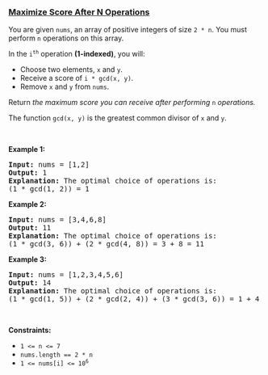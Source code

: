 ### [Maximize Score After N Operations](https://leetcode.com/problems/maximize-score-after-n-operations)

<p>You are given <code>nums</code>, an array of positive integers of size <code>2 * n</code>. You must perform <code>n</code> operations on this array.</p>

<p>In the <code>i<sup>th</sup></code> operation <strong>(1-indexed)</strong>, you will:</p>

<ul>
	<li>Choose two elements, <code>x</code> and <code>y</code>.</li>
	<li>Receive a score of <code>i * gcd(x, y)</code>.</li>
	<li>Remove <code>x</code> and <code>y</code> from <code>nums</code>.</li>
</ul>

<p>Return <em>the maximum score you can receive after performing </em><code>n</code><em> operations.</em></p>

<p>The function <code>gcd(x, y)</code> is the greatest common divisor of <code>x</code> and <code>y</code>.</p>

<p>&nbsp;</p>
<p><strong>Example 1:</strong></p>

<pre>
<strong>Input:</strong> nums = [1,2]
<strong>Output:</strong> 1
<strong>Explanation:</strong>&nbsp;The optimal choice of operations is:
(1 * gcd(1, 2)) = 1
</pre>

<p><strong>Example 2:</strong></p>

<pre>
<strong>Input:</strong> nums = [3,4,6,8]
<strong>Output:</strong> 11
<strong>Explanation:</strong>&nbsp;The optimal choice of operations is:
(1 * gcd(3, 6)) + (2 * gcd(4, 8)) = 3 + 8 = 11
</pre>

<p><strong>Example 3:</strong></p>

<pre>
<strong>Input:</strong> nums = [1,2,3,4,5,6]
<strong>Output:</strong> 14
<strong>Explanation:</strong>&nbsp;The optimal choice of operations is:
(1 * gcd(1, 5)) + (2 * gcd(2, 4)) + (3 * gcd(3, 6)) = 1 + 4 + 9 = 14
</pre>

<p>&nbsp;</p>
<p><strong>Constraints:</strong></p>

<ul>
	<li><code>1 &lt;= n &lt;= 7</code></li>
	<li><code>nums.length == 2 * n</code></li>
	<li><code>1 &lt;= nums[i] &lt;= 10<sup>6</sup></code></li>
</ul>

